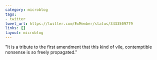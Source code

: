 ```yaml
---
category: microblog
tags:
- twitter
tweet_url: https://twitter.com/ExMember/status/3433509779
links: []
layout: microblog
---
```

"It is a tribute to the first amendment that this kind of vile, contemptible nonsense is so freely propagated."
